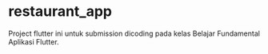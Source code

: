# restaurant_app

Project flutter ini untuk submission dicoding pada kelas Belajar Fundamental Aplikasi Flutter.
